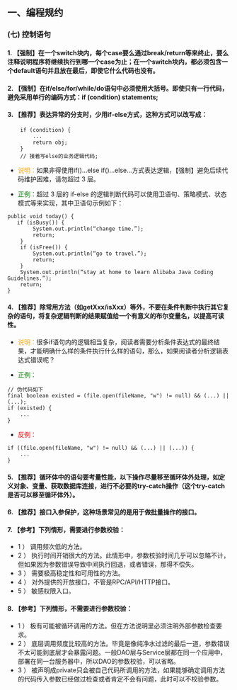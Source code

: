 ## 一、编程规约


### (七) 控制语句

#### 1. 【强制】在一个switch块内，每个case要么通过break/return等来终止，要么注释说明程序将继续执行到哪一个case为止；在一个switch块内，都必须包含一个default语句并且放在最后，即使它什么代码也没有。

#### 2. 【强制】在if/else/for/while/do语句中必须使用大括号。即使只有一行代码，避免采用单行的编码方式：if (condition) statements;

#### 3. 【推荐】表达异常的分支时，少用if-else方式，这种方式可以改写成：

```
    if (condition) {
    	...
    	return obj;
    }
    // 接着写else的业务逻辑代码;
```

- <font color="orange">说明：</font>如果非得使用if()...else if()...else...方式表达逻辑，【强制】避免后续代码维护困难，请勿超过 3 层。

- <font color="green">正例：</font>超过 3 层的 if-else 的逻辑判断代码可以使用卫语句、策略模式、状态模式等来实现，其中卫语句示例如下：

```
public void today() {
   if (isBusy()) {
        System.out.println(“change time.”);
        return;
    }
    if (isFree()) {
        System.out.println(“go to travel.”);
        return;
    }
    System.out.println(“stay at home to learn Alibaba Java Coding Guidelines.”);
    return;
}
```

#### 4. 【推荐】除常用方法（如getXxx/isXxx）等外，不要在条件判断中执行其它复杂的语句，将复杂逻辑判断的结果赋值给一个有意义的布尔变量名，以提高可读性。

- <font color="orange">说明：</font>很多if语句内的逻辑相当复杂，阅读者需要分析条件表达式的最终结果，才能明确什么样的条件执行什么样的语句，那么，如果阅读者分析逻辑表达式错误呢？

- <font color="green">正例：</font>

```
// 伪代码如下
final boolean existed = (file.open(fileName, "w") != null) && (...) || (...);
if (existed) {
    ...
}
```

- <font color="red">反例：</font>

```
if ((file.open(fileName, "w") != null) && (...) || (...)) {
	...
}
```

#### 5. 【推荐】循环体中的语句要考量性能，以下操作尽量移至循环体外处理，如定义对象、变量、获取数据库连接，进行不必要的try-catch操作（这个try-catch是否可以移至循环体外）。

#### 6. 【推荐】接口入参保护，这种场景常见的是用于做批量操作的接口。

#### 7. 【参考】下列情形，需要进行参数校验：

- 1 ） 调用频次低的方法。
- 2 ） 执行时间开销很大的方法。此情形中，参数校验时间几乎可以忽略不计，但如果因为参数错误导致中间执行回退，或者错误，那得不偿失。
- 3 ） 需要极高稳定性和可用性的方法。
- 4 ） 对外提供的开放接口，不管是RPC/API/HTTP接口。
- 5 ） 敏感权限入口。

#### 8. 【参考】下列情形，不需要进行参数校验：

- 1 ） 极有可能被循环调用的方法。但在方法说明里必须注明外部参数检查要求。
- 2 ） 底层调用频度比较高的方法。毕竟是像纯净水过滤的最后一道，参数错误不太可能到底层才会暴露问题。一般DAO层与Service层都在同一个应用中，部署在同一台服务器中，所以DAO的参数校验，可以省略。
- 3 ） 被声明成private只会被自己代码所调用的方法，如果能够确定调用方法的代码传入参数已经做过检查或者肯定不会有问题，此时可以不校验参数。